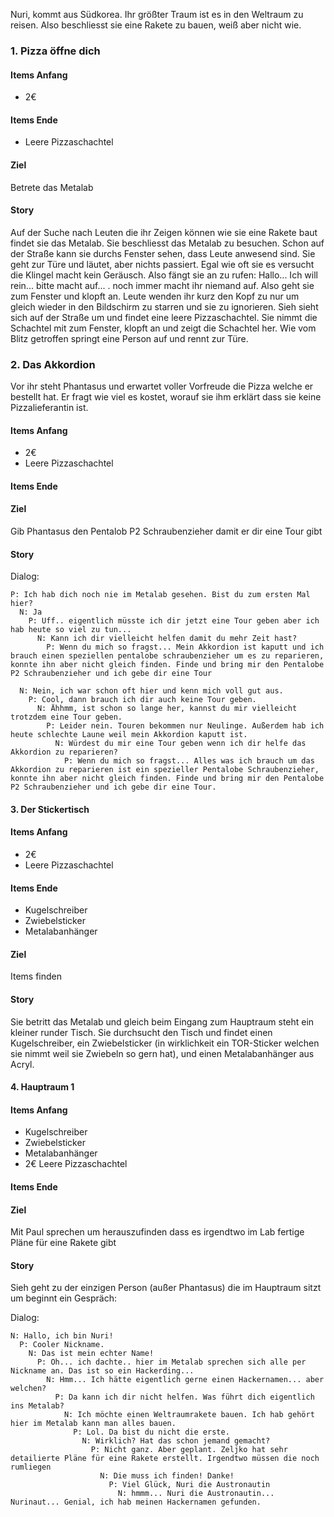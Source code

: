 Nuri, kommt aus Südkorea. Ihr größter Traum ist es in den Weltraum zu reisen. Also beschliesst sie eine Rakete zu bauen, weiß aber nicht wie. 


### 1. Pizza öffne dich
#### Items Anfang
* 2€
#### Items Ende
* Leere Pizzaschachtel
#### Ziel
Betrete das Metalab

#### Story
Auf der Suche nach Leuten die ihr Zeigen können wie sie eine Rakete baut findet sie das Metalab. Sie beschliesst das Metalab zu besuchen. Schon auf der Straße kann sie durchs Fenster sehen, dass Leute anwesend sind. Sie geht zur Türe und läutet, aber nichts passiert. Egal wie oft sie es versucht die Klingel macht kein Geräusch. Also fängt sie an zu rufen: Hallo... Ich will rein... bitte macht auf... . noch immer macht ihr niemand auf. Also geht sie zum Fenster und klopft an. Leute wenden ihr kurz den Kopf zu nur um gleich wieder in den Bildschirm zu starren und sie zu ignorieren. Sieh sieht sich auf der Straße um und findet eine leere Pizzaschachtel. Sie nimmt die Schachtel mit zum Fenster, klopft an und zeigt die Schachtel her. Wie vom Blitz getroffen springt eine Person auf und rennt zur Türe.

### 2. Das Akkordion
Vor ihr steht Phantasus und erwartet voller Vorfreude die Pizza welche er bestellt hat. Er fragt wie viel es kostet, worauf sie ihm erklärt dass sie keine Pizzalieferantin ist.

#### Items Anfang
* 2€
* Leere Pizzaschachtel
#### Items Ende

#### Ziel 
Gib Phantasus den Pentalob P2 Schraubenzieher damit er dir eine Tour gibt

#### Story
Dialog:
```
P: Ich hab dich noch nie im Metalab gesehen. Bist du zum ersten Mal hier?
  N: Ja
    P: Uff.. eigentlich müsste ich dir jetzt eine Tour geben aber ich hab heute so viel zu tun...
      N: Kann ich dir vielleicht helfen damit du mehr Zeit hast?
        P: Wenn du mich so fragst... Mein Akkordion ist kaputt und ich brauch einen speziellen pentalobe schraubenzieher um es zu reparieren, konnte ihn aber nicht gleich finden. Finde und bring mir den Pentalobe P2 Schraubenzieher und ich gebe dir eine Tour

  N: Nein, ich war schon oft hier und kenn mich voll gut aus.
    P: Cool, dann brauch ich dir auch keine Tour geben.
      N: Ähhmm, ist schon so lange her, kannst du mir vielleicht trotzdem eine Tour geben.
        P: Leider nein. Touren bekommen nur Neulinge. Außerdem hab ich heute schlechte Laune weil mein Akkordion kaputt ist.
          N: Würdest du mir eine Tour geben wenn ich dir helfe das Akkordion zu reparieren?
            P: Wenn du mich so fragst... Alles was ich brauch um das Akkordion zu reparieren ist ein spezieller Pentalobe Schraubenzieher, konnte ihn aber nicht gleich finden. Finde und bring mir den Pentalobe P2 Schraubenzieher und ich gebe dir eine Tour.
```

#### 3. Der Stickertisch

#### Items Anfang
* 2€
* Leere Pizzaschachtel

#### Items Ende
* Kugelschreiber
* Zwiebelsticker
* Metalabanhänger

#### Ziel
Items finden

#### Story
Sie betritt das Metalab und gleich beim Eingang zum Hauptraum steht ein kleiner runder Tisch. Sie durchsucht den Tisch und findet einen Kugelschreiber, ein Zwiebelsticker (in wirklichkeit ein TOR-Sticker welchen sie nimmt weil sie Zwiebeln so gern hat), und einen Metalabanhänger aus Acryl.

#### 4. Hauptraum 1

#### Items Anfang
* Kugelschreiber
* Zwiebelsticker
* Metalabanhänger
* 2€
Leere Pizzaschachtel 

#### Items Ende

#### Ziel
Mit Paul sprechen um herauszufinden dass es irgendtwo im Lab fertige Pläne für eine Rakete gibt

#### Story
Sieh geht zu der einzigen Person (außer Phantasus) die im Hauptraum sitzt um beginnt ein Gespräch:

Dialog:
```
N: Hallo, ich bin Nuri!
  P: Cooler Nickname.
    N: Das ist mein echter Name!
      P: Oh... ich dachte.. hier im Metalab sprechen sich alle per Nickname an. Das ist so ein Hackerding...
        N: Hmm... Ich hätte eigentlich gerne einen Hackernamen... aber welchen?
          P: Da kann ich dir nicht helfen. Was führt dich eigentlich ins Metalab?
            N: Ich möchte einen Weltraumrakete bauen. Ich hab gehört hier im Metalab kann man alles bauen.
              P: Lol. Da bist du nicht die erste.
                N: Wirklich? Hat das schon jemand gemacht?
                  P: Nicht ganz. Aber geplant. Zeljko hat sehr detailierte Pläne für eine Rakete erstellt. Irgendtwo müssen die noch rumliegen
                    N: Die muss ich finden! Danke!
                      P: Viel Glück, Nuri die Austronautin
                        N: hmmm... Nuri die Austronautin... Nurinaut... Genial, ich hab meinen Hackernamen gefunden. 
```






